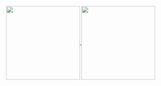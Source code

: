 <a href="https://github.com/rafisgithub/github-readme-stats">
  <img height="200" align="center" src="https://github-readme-stats.vercel.app/api?username=rafisgithub&bg_color=1a1b27&title_color=61dafb&text_color=ffffff&icon_color=61dafb" />
</a>
<a href="https://github.com/rafisgithub/convoychat">
  <img height="200" align="center" src="https://github-readme-stats.vercel.app/api/top-langs?username=rafisgithub&layout=compact&langs_count=8&card_width=320&bg_color=1a1b27&title_color=61dafb&text_color=ffffff" />
</a>
